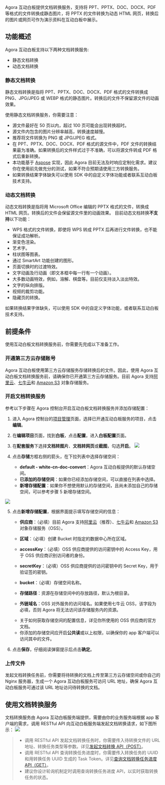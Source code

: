 Agora 互动白板提供文档转换服务，支持将 PPT、PPTX、DOC、DOCX、PDF 等格式的文件转换成静态图片，将 PPTX 的文件转换为动态 HTML 网页，转换后的图片或网页可作为演示资料在互动白板中展示。

## 功能概述

Agora 互动白板支持以下两种文档转换服务:

- 静态文档转换
- 动态文档转换

### 静态文档转换

静态文档转换是指将 PPT、PPTX、DOC、DOCX、PDF 格式的文件转换成 PNG、JPG/JPEG 或 WEBP 格式的静态图片。转换后的文件不保留源文件的动画效果。

使用静态文档转换服务，你需要注意：

- 源文件最好在 50 页以内，超过 100 页可能会出现转换超时。
- 源文件内包含的图片分辨率越高，转换速度越慢。
- 推荐将文件转换为 PNG 或 JPG/JPEG 格式。
- 在 PPT、PPTX、DOC、DOCX、PDF 格式的源文件中，PDF 文件的转换结果最为准确。如果转换后的文件样式过于不准确，可以将源文件转成 PDF 格式后重新转换。
- 本功能基于 [Aspose](https://www.aspose.app/) 实现，因此 Agora 目前无法及时响应定制化需求。建议你在使用前先做充分的测试，如果不符合预期请使用三方转换服务。
- 如果转换结果字体缺失可以使用 SDK 中的自定义字体功能或者联系互动白板技术支持。

### 动态文档转换

动态文档转换是指将用 Microsoft Office 编辑的 PPTX 格式的文件，转换成 HTML 网页。转换后的文件会保留源文件里的动画效果。
目前动态文档转换**不支持**以下功能：

- WPS 格式的文件转换，即使将 WPS 转成 PPTX 后再进行文件转换，也不能保证成功解析。
- 渐变色渲染。
- 艺术字。
- 柱状图等图表。
- 通过 SmartArt 功能创建的图形。
- 页面切换时的过渡特效。
- 文字动画及行动画（即文本框中每一行有一个动画）。
- 大多数动画特效，例如，溶解、棋盘等。目前仅支持淡入淡出特效。
- 文字的纵向排版。
- 视频的裁剪功能。
- 隐藏页的转换。

<div class="alert info">如果转换结果字体缺失，可以使用 SDK 中的自定义字体功能，或者联系互动白板技术支持。</div>

## 前提条件

使用互动白板文档转换服务前，你需要先完成以下准备工作。

### 开通第三方云存储账号

Agora 互动白板使用第三方云存储服务存储转换后的文件。因此，使用 Agora 互动白板文档转换服务前，请确保你已开通第三方云存储服务。目前 Agora 支持[阿里云](https://www.aliyun.com/product/oss)、[七牛云](https://www.qiniu.com/products/kodo)和 [Amazon S3](https://aws.amazon.com/cn/s3/?nc2=h_m1) 对象存储服务。

### 开启文档转换服务

参考以下步骤在 Agora 控制台开启互动白板文档转换服务并添加存储配置：

1. 进入 Agora 控制台的[项目管理](https://console.agora.io/projects)页面，选择已开通互动白板服务的项目，点击**编辑**。

2. 在**编辑项目**页面，找到**白板**，点击**配置**，进入**白板配置**页面。

3. 在**配套服务**下选择**文档转图片**、**文档转网页**或**截图**，勾选**开启**。
   ![](https://web-cdn.agora.io/docs-files/1616656791539)

4. 点击**存储**方框右侧的箭头，在下拉列表中选择存储空间：

   - **default - white-cn-doc-convert**：Agora 互动白板提供的默认存储空间。
   - **已添加的存储空间**：如果你已经添加存储空间，可以直接在列表中选择。
   - **新增存储配置**：如果你不想使用默认的存储空间，且尚未添加自己的存储空间，可以参考步骤 5 新增存储空间。

![](https://web-cdn.agora.io/docs-files/1616656819276)

5. 点击**新增存储配置**，根据界面提示填写存储空间的信息：

   - **供应商**：（必填）目前 Agora 支持[阿里云](https://www.aliyun.com/product/oss)（推荐）、[七牛云](https://www.qiniu.com/products/kodo)和 [Amazon S3](https://aws.amazon.com/cn/s3/?nc2=h_m1) 对象存储服务（OSS）。
   - **区域**：（必填）创建 Bucket 时指定的数据中心所在区域。
   - **accessKey**：（必填）OSS 供应商提供的访问密钥中的 Access Key，用于 OSS 供应商识别访问者的身份。
   - **secretKey**：（必填）OSS 供应商提供的访问密钥中的 Secret Key，用于验证签的密钥。
   - **bucket**：（必填）存储空间名称。
   - **存储路径**：资源在存储空间中的存放路径，默认为根目录。
   - **外链域名**：OSS 对外服务的访问域名。如果使用七牛云 OSS，该字段为必填，否则 Agora 将无法访问该存储服务内的资源。

      <div class="alert note">
   	<ul>
   	 <li>关于如何获取存储空间的配置信息，详见你所使用的 OSS 供应商的官方文档。</li>
   		<li>你添加的存储空间应开启<b>公共读</b>或以上权限，以确保你的 app 客户端可以访问其中的文件。</li>
   	</ul>
   </div>

6. 点击**保存**，仔细阅读弹窗提示后点击**确定**。

### 上传文件

发起文档转换任务前，你需要将待转换的文档上传至第三方云存储空间或你自己的 Nginx 服务器，生成一个 Agora 互动白板服务可访问 URL 地址，确保 Agora 互动白板服务可通过该 URL 地址访问待转换的文档。

## 使用文档转换服务

文档转换服务由 Agora 互动白板服务端提供，需要由你的业务服务端根据 app 客户端的需求，调用 RESTful API 向互动白板服务端发起文档转换请求，如下图所示：
![](https://web-cdn.agora.io/docs-files/1616746976402)

> - 调用 RESTful API 发起文档转换任务时，你需要传入待转换文件的 URL 地址、转换任务类型等参数。详见[发起文档转换 API（POST）](/cn/whiteboard/whiteboard_file_conversion?platform=RESTful#发起文档转换（post）)。
> - 调用 RESTful API 查询转换任务进度时，你需要传入转换任务的 UUID 和用转换任务 UUID 生成的 Task Token。详见[查询文档转换任务进度 API（GET）](/cn/whiteboard/whiteboard_file_conversion?platform=RESTful#查询转换任务的进度（get）)。
> - 建议你设计轮询机制定时调用查询转换任务进度 API，以实时获取转换任务的状态。
